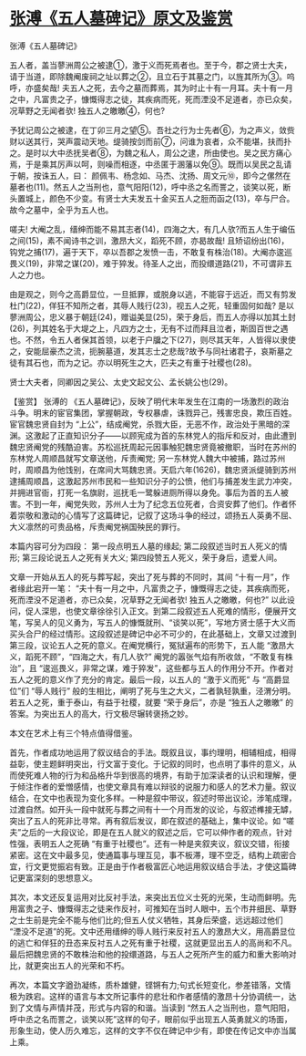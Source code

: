 # [张溥《五人墓碑记》原文及鉴赏](https://www.vrrw.net/wx/9989.html)

张溥《五人墓碑记》

五人者，盖当蓼洲周公之被逮①，激于义而死焉者也。至于今，郡之贤士大夫，请于当道，即除魏阉废祠之址以葬之②，且立石于其墓之门，以旌其所为③。呜呼，亦盛矣哉! 夫五人之死，去今之墓而葬焉，其为时止十有一月耳。夫十有一月之中，凡富贵之子，慷慨得志之徒，其疾病而死，死而湮没不足道者，亦已众矣，况草野之无闻者欤! 独五人之皦皦④，何也?

予犹记周公之被逮，在丁卯三月之望⑤。吾社之行为士先者⑥，为之声义，敛赀财以送其行，哭声震动天地。缇骑按剑而前⑦，问谁为哀者，众不能堪，扶而扑之。是时以大中丞抚吴者⑧，为魏之私人，周公之逮，所由使也。吴之民方痛心焉，于是乘其厉声以呵，则噪而相逐，中丞匿于溷藩以免⑨。既而以吴民之乱请于朝，按诛五人，曰： 颜佩韦、杨念如、马杰、沈扬、周文元⑩，即今之傫然在墓者也(11)。然五人之当刑也，意气阳阳(12)，呼中丞之名而詈之，谈笑以死，断头置城上，颜色不少变。有贤士大夫发五十金买五人之脰而函之(13)，卒与尸合。故今之墓中，全乎为五人也。

嗟夫! 大阉之乱，缙绅而能不易其志者(14)，四海之大，有几人欤?而五人生于编伍之间(15)，素不闻诗书之训，激昂大义，蹈死不顾，亦曷故哉! 且矫诏纷出(16)，钩党之捕(17)，遍于天下，卒以吾郡之发愤一击，不敢复有株治(18)。大阉亦逡巡畏义(19)，非常之谋(20)，难于猝发。待圣人之出，而投缳道路(21)，不可谓非五人之力也。

由是观之，则今之高爵显位，一旦抵罪，或脱身以逃，不能容于远近，而又有剪发杜门(22)，佯狂不知所之者，其辱人贱行(23)，视五人之死，轻重固何如哉? 是以蓼洲周公，忠义暴于朝廷(24)，赠谥美显(25)，荣于身后，而五人亦得以加其土封(26)，列其姓名于大堤之上，凡四方之士，无有不过而拜且泣者，斯固百世之遇也。不然，令五人者保其首领，以老于户牖之下(27)，则尽其天年，人皆得以隶使之，安能屈豪杰之流，扼腕墓道，发其志士之悲哉?故予与同社诸君子，哀斯墓之徒有其石也，而为之记。亦以明死生之大，匹夫之有重于社稷也(28)。

贤士大夫者，同卿因之吴公、太史文起文公、孟长姚公也(29)。



【鉴赏】 张溥的 《五人墓碑记》，反映了明代末年发生在江南的一场激烈的政治斗争。明末的宦官集团，掌握朝政，专权暴虐，诛戮异己，残害忠良，欺压百姓。宦官魏忠贤自封为 “上公”，结成阉党，杀戮大臣，无恶不作，政治处于黑暗的深渊。这激起了正直知识分子——以顾宪成为首的东林党人的指斥和反对，由此遭到魏忠贤阉党的残酷迫害。苏松巡抚周起元因事触犯魏忠贤竟被撤职，当时在苏州的东林党人周顺昌就写文章送他，斥责阉党; 另一东林党人魏大中被捕，路过苏州时，周顺昌为他饯别，在席间大骂魏忠贤。天启六年(1626)，魏忠贤派缇骑到苏州逮捕周顺昌，这激起苏州市民和一些知识分子的公愤，他们与捕差发生武力冲突，并拥进官衙，打死一名旗尉，巡抚毛一鹭躲进厕所得以身免。事后为首的五人被害。不到一年，阉党失败，苏州人士为了纪念五位死者，合资安葬了他们。作者怀着崇敬和激动的心情写了这篇碑记，记叙了这场斗争的经过，颂扬五人英勇不屈、大义凛然的可贵品格，斥责阉党祸国殃民的罪行。

本篇内容可分为四段： 第一段点明五人墓的缘起; 第二段叙述当时五人死义的情形; 第三段论说五人之死有关大义; 第四段赞五人死义，荣于身后，遗爱人间。

文章一开始从五人的死与葬写起，突出了死与葬的不同时，其间 “十有一月”，作者缘此宕开一笔： “夫十有一月之中，凡富贵之子，慷慨得志之徒，其疾病而死，死而湮没不足道者，亦已众矣，况草野之无闻者欤! 独五人之皦皦，何也?” 以此设问，促人深思，也使文章徐徐引入正文。到第二段叙述五人死难的情形，便展开文笔，写吴人的见义勇为，写五人的慷慨就刑、“谈笑以死”，写地方贤士感于大义而买头合尸的经过情形。这段叙述是碑记中必不可少的，在此基础上，文章又过渡到第三段，议论五人之死的意义。在阉党横行，冤狱遍布的形势下，五人能 “激昂大义，蹈死不顾”，“四海之大，有几人欤?” 阉党的嚣张气焰有所收敛，“不敢复有株治”，且 “逡巡畏义，非常之谋，难于猝发”，这些都与五人的作用分不开。作者对五人之死的意义作了充分的肯定。最后一段，以五人的 “激于义而死” 与 “高爵显位”们 “辱人贱行” 般的生相比，阐明了死与生之大义，二者孰轻孰重，泾渭分明。若五人之死，重于泰山，有益于社稷，就要 “荣于身后”，亦是 “独五人之皦皦” 的答案。为突出五人的高大，行文极尽辗转褒扬之妙。

本文在艺术上有三个特点值得借鉴。

首先，作者成功地运用了叙议结合的手法。既叙且议，事约理明，相辅相成，相得益彰，使主题鲜明突出，行文富于变化。于记叙的同时，也点明了事件的意义，从而使死难人物的行为和品格升华到很高的境界，有助于加深读者的认识和理解，便于倾注作者的爱憎感情，也使文章具有难以辩驳的说服力和感人的艺术力量。叙议结合，在文中也表现为变化多样。一种是叙中带议，叙述时带出议论，涉笔成理，过渡自然。如开头一段中就死与葬之间有十一个月而发的议论，与叙述榫接无罅，突出了五人的死非比寻常。再有叙后发议，即在叙述的基础上，集中议论。如 “嗟夫”之后的一大段议论，即是在五人就义的叙述之后，它可以伸作者的观点，针对性强，表明五人之死确 “有重于社稷也”。还有一种是夹叙夹议，叙议交错，衔接紧密。这在文中最多见，使通篇事与理互见，事不板滞，理不空乏，结构上疏密合宜，行文更觉振宕有致。正是由于作者极富匠心地运用叙议结合手法，才使这篇碑记更富深刻的思想意义。

其次，本文还反复运用对比反衬手法，来突出五位义士死的光荣，生动而鲜明。先用富贵之子、慷慨得志之徒来作反衬，可推知在当时人眼中，五个市井细民、草野之士生前是完全不能与他们比的;但五人仗义牺牲，其身后荣盛，远远超过他们 “湮没不足道”的死。文中还用缙绅的辱人贱行来反衬五人的激昂大义，用高爵显位的逃亡和佯狂的丑态来反衬五人之死有重于社稷，这就更显出五人的高尚和不凡。最后把魏忠贤的不敢株治和他的投缳道路，与五人之死所产生的威力和重大影响对比，就更突出五人的光荣和不朽。

再次，本篇文字遒劲凝练，质朴雄健，铿锵有力;句式长短变化，参差错落，文情极为跌宕。这样的语言与本文所记事件的悲壮和作者感情的激昂十分协调统一，达到了文情与声情并茂，形式与内容的和谐。当读到 “然五人之当刑也，意气阳阳，呼中丞之名而詈之，谈笑以死”这样的句子，眼前似乎出现五人英勇就义的场面，形象生动，使人历久难忘，这样的文字不仅在碑记中少有，即使在传记文中亦当属上乘。

